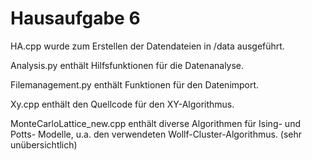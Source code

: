 # Hausaufgabe 6

HA.cpp wurde zum Erstellen der Datendateien in /data ausgeführt. 

Analysis.py enthält Hilfsfunktionen für die Datenanalyse. 

Filemanagement.py enthält Funktionen für den Datenimport. 

Xy.cpp enthält den Quellcode für den XY-Algorithmus. 

MonteCarloLattice_new.cpp enthält diverse Algorithmen für Ising- und Potts- Modelle, u.a. den verwendeten Wollf-Cluster-Algorithmus. (sehr unübersichtlich)
